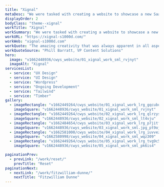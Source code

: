 ```yaml
---
title: "Xignal"
metaDesc: "We were tasked with creating a website to showcase a new SaaS product for a long term client. "
displayOrder: 2
bodyClass: "theme--xignal"
workTitle: "Xignal"
workSummary: "We were tasked with creating a website to showcase a new SaaS product for a long term client. "
workURL: "https://xignal-s1000d.com/"
workWeb: "xignal-s1000d.com"
workQuote: "The amazing creativity that was always apparent in all aspects of the work presented to us. Also the team's willingness to go the extra mile. From day one, the team had a rapid grasp of the solution we were launching, the audience and the industry (which is pretty impressive given the niche nature and complexity of our B2B offerings)"
workQuoteSource: "Phill Barratt, VP Content Solutions"
hero:
  image: "v1662448936/cwys_website/01_xignal_work_sml_rvjnyt"
  imageAlt: "Xignal"
servicesList:
  - service: "UX Design"
  - service: "UI Design"
  - service: "Wordpress"
  - service: "Ongoing Development"
  - service: "Tailwind"
  - service: "Timber"  
gallery:
  - imageRectangle: "v1662449264/cwys_website/01_xignal_work_lrg_gqcubu"
    imageSquare: "v1662448936/cwys_website/01_xignal_work_sml_rvjnyt"
  - imageRectangle: "v1662449264/cwys_website/02_xignal_work_lrg_qlrzys"
    imageSquare: "v1662448936/cwys_website/02_xignal_work_sml_lt4vju"
  - imageRectangle: "v1662484654/cwys_website/03_xignal_work_lrg_p7jitf"
    imageSquare: "v1662448936/cwys_website/03_xignal_work_sml.jpg_pt9ojk"
  - imageRectangle: "v1662581000/cwys_website/04_xignal_work_lrg_iuvvez"
    imageSquare: "v1662580998/cwys_website/04_xignal_work_sml_wqz309"
  - imageRectangle: "v1662449264/cwys_website/05_xignal_work_lrg_tvg9c5"
    imageSquare: "v1662448936/cwys_website/05_xignal_work_sml_pk6is4"  

paginationPrev:
  - prevLink: "/work/reset/"
    prevTitle: "Reset"
paginationNext:
  - nextLink: "/work/fitzwilliam-dunne/"
    nextTitle: "Fitzwilliam Dunne"
---
```

